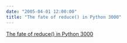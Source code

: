 ```yaml
---
date: "2005-04-01 12:00:00"
title: "The fate of reduce() in Python 3000"
---
```


[The fate of reduce() in Python 3000](/lemire/blog/2005/04-01-the-fate-of-reduce-in-python-3000)

